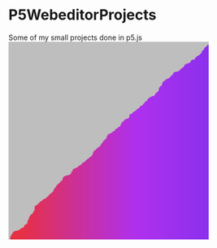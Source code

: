 # P5WebeditorProjects
Some of my small projects done in p5.js
![BubbleSort visualisation](Demo/BubbleSort.gif)
